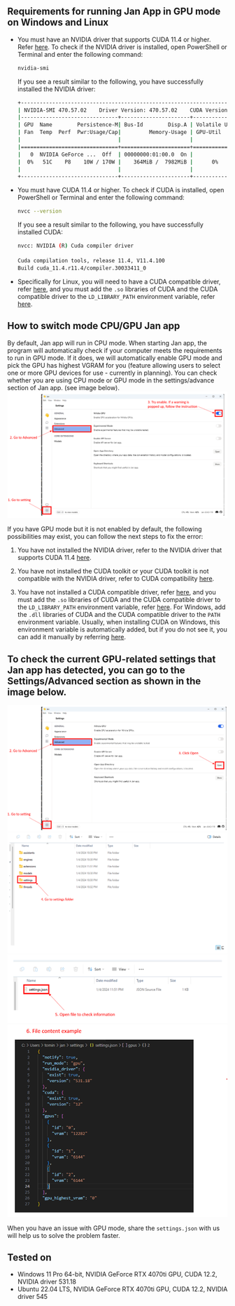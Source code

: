 ## Requirements for running Jan App in GPU mode on Windows and Linux
- You must have an NVIDIA driver that supports CUDA 11.4 or higher. Refer [here](https://docs.nvidia.com/deploy/cuda-compatibility/index.html#binary-compatibility__table-toolkit-driver).
    To check if the NVIDIA driver is installed, open PowerShell or Terminal and enter the following command:
    ```bash
    nvidia-smi
    ```
    If you see a result similar to the following, you have successfully installed the NVIDIA driver:
    ```bash
    +-----------------------------------------------------------------------------+
    | NVIDIA-SMI 470.57.02    Driver Version: 470.57.02    CUDA Version: 11.4     |
    |-------------------------------+----------------------+----------------------+
    | GPU  Name        Persistence-M| Bus-Id        Disp.A | Volatile Uncorr. ECC |
    | Fan  Temp  Perf  Pwr:Usage/Cap|         Memory-Usage | GPU-Util  Compute M. |
    |                               |                      |               MIG M. |
    |===============================+======================+======================|
    |   0  NVIDIA GeForce ...  Off  | 00000000:01:00.0  On |                  N/A |
    |  0%   51C    P8    10W / 170W |    364MiB /  7982MiB |      0%      Default |
    |                               |                      |                  N/A |
    +-------------------------------+----------------------+----------------------+
    ```

- You must have CUDA 11.4 or higher.
    To check if CUDA is installed, open PowerShell or Terminal and enter the following command:
    ```bash
    nvcc --version
    ```
    If you see a result similar to the following, you have successfully installed CUDA:
    ```bash
    nvcc: NVIDIA (R) Cuda compiler driver

    Cuda compilation tools, release 11.4, V11.4.100
    Build cuda_11.4.r11.4/compiler.30033411_0
    ```

- Specifically for Linux, you will need to have a CUDA compatible driver, refer [here](https://docs.nvidia.com/deploy/cuda-compatibility/index.html#binary-compatibility__table-toolkit-driver), and you must add the `.so` libraries of CUDA and the CUDA compatible driver to the `LD_LIBRARY_PATH` environment variable, refer [here](https://docs.nvidia.com/cuda/cuda-installation-guide-linux/index.html#post-installation-actions).
  
## How to switch mode CPU/GPU Jan app

By default, Jan app will run in CPU mode. When starting Jan app, the program will automatically check if your computer meets the requirements to run in GPU mode. If it does, we will automatically enable GPU mode and pick the GPU has highest VGRAM for you (feature allowing users to select one or more GPU devices for use - currently in planning). You can check whether you are using CPU mode or GPU mode in the settings/advance section of Jan app. (see image below). ![](/docs/static/img/usage/jan-gpu-enable-setting.png)

If you have GPU mode but it is not enabled by default, the following possibilities may exist, you can follow the next steps to fix the error:

1. You have not installed the NVIDIA driver, refer to the NVIDIA driver that supports CUDA 11.4 [here](https://docs.nvidia.com/deploy/cuda-compatibility/index.html#binary-compatibility__table-toolkit-driver).

2. You have not installed the CUDA toolkit or your CUDA toolkit is not compatible with the NVIDIA driver, refer to CUDA compatibility [here](https://docs.nvidia.com/deploy/cuda-compatibility/index.html#binary-compatibility__table-toolkit-driver).

3. You have not installed a CUDA compatible driver, refer [here](https://docs.nvidia.com/deploy/cuda-compatibility/index.html#binary-compatibility__table-toolkit-driver), and you must add the `.so` libraries of CUDA and the CUDA compatible driver to the `LD_LIBRARY_PATH` environment variable, refer [here](https://docs.nvidia.com/cuda/cuda-installation-guide-linux/index.html#post-installation-actions). For Windows, add the `.dll` libraries of CUDA and the CUDA compatible driver to the `PATH` environment variable. Usually, when installing CUDA on Windows, this environment variable is automatically added, but if you do not see it, you can add it manually by referring [here](https://docs.nvidia.com/cuda/cuda-installation-guide-microsoft-windows/index.html#environment-setup).

## To check the current GPU-related settings that Jan app has detected, you can go to the Settings/Advanced section as shown in the image below.
![](/docs/static/img/usage/jan-open-home-directory.png)
![](/docs/static/img/usage/jan-open-settings-1.png)
![](/docs/static/img/usage/jan-open-settings-2.png)
![](/docs/static/img/usage/jan-open-settings-3.png)

When you have an issue with GPU mode, share the `settings.json` with us will help us to solve the problem faster.

## Tested on

- Windows 11 Pro 64-bit, NVIDIA GeForce RTX 4070ti GPU, CUDA 12.2, NVIDIA driver 531.18
- Ubuntu 22.04 LTS, NVIDIA GeForce RTX 4070ti GPU, CUDA 12.2, NVIDIA driver 545
